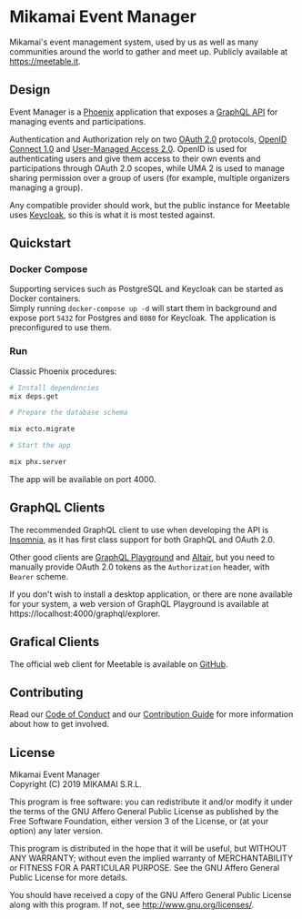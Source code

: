 # Mikamai Event Manager

Mikamai's event management system, used by us as well as many communities around the world to gather and meet up. Publicly available at https://meetable.it.

## Design

Event Manager is a [Phoenix](http://www.phoenixframework.org/) application that exposes a [GraphQL API](https://graphql.org/) for managing events and participations.

Authentication and Authorization rely on two [OAuth 2.0](https://auth0.com/docs/protocols/oauth2) protocols, [OpenID Connect 1.0](https://auth0.com/docs/protocols/oidc) and [User-Managed Access 2.0](https://wso2.com/library/article/2018/12/a-quick-guide-to-user-managed-access-2-0/). OpenID is used for authenticating users and give them access to their own events and participations through OAuth 2.0 scopes, while UMA 2 is used to manage sharing permission over a group of users (for example, multiple organizers managing a group).

Any compatible provider should work, but the public instance for Meetable uses [Keycloak](https://www.keycloak.org/), so this is what it is most tested against.

## Quickstart

### Docker Compose

Supporting services such as PostgreSQL and Keycloak can be started as Docker containers.  
Simply running `docker-compose up -d` will start them in background and expose port `5432` for Postgres and `8080` for Keycloak. The application is preconfigured to use them.

### Run

Classic Phoenix procedures:

```bash
# Install dependencies
mix deps.get

# Prepare the database schema

mix ecto.migrate

# Start the app

mix phx.server
```

The app will be available on port 4000.

## GraphQL Clients

The recommended GraphQL client to use when developing the API is [Insomnia](http://insomnia.rest), as it has first class support for both GraphQL and OAuth 2.0.

Other good clients are [GraphQL Playground](https://github.com/prisma-labs/graphql-playground) and [Altair](https://altair.sirmuel.design/), but you need to manually provide OAuth 2.0 tokens as the `Authorization` header, with `Bearer` scheme.

If you don't wish to install a desktop application, or there are none available for your system, a web version of GraphQL Playground is available at https://localhost:4000/graphql/explorer.

## Grafical Clients

The official web client for Meetable is available on [GitHub](https://github.com/mikamai/event-manager-frontend).

## Contributing

Read our [Code of Conduct](./CODE_OF_CONDUCT.md) and our [Contribution Guide](./CONTRIBUTING.md) for more information about how to get involved.

## License

Mikamai Event Manager  
Copyright (C) 2019  MIKAMAI S.R.L.

This program is free software: you can redistribute it and/or modify
it under the terms of the GNU Affero General Public License as published by
the Free Software Foundation, either version 3 of the License, or
(at your option) any later version.

This program is distributed in the hope that it will be useful,
but WITHOUT ANY WARRANTY; without even the implied warranty of
MERCHANTABILITY or FITNESS FOR A PARTICULAR PURPOSE.  See the
GNU Affero General Public License for more details.

You should have received a copy of the GNU Affero General Public License
along with this program.  If not, see <http://www.gnu.org/licenses/>.
